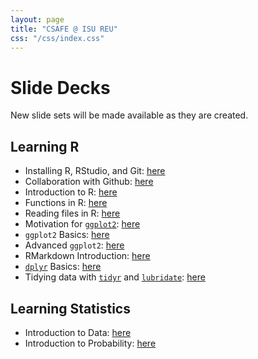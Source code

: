 ```yaml
---
layout: page
title: "CSAFE @ ISU REU"
css: "/css/index.css"
---
```


# Slide Decks 

New slide sets will be made available as they are created. 

## Learning R 

- Installing R, RStudio, and Git: [here](static/slides/rstats/installation.html)
- Collaboration with Github: [here](static/slides/rstats/collaboration-git.html)
- Introduction to R: [here](static/slides/rstats/01-r-basics.html)
- Functions in R: [here](static/slides/rstats/02-r-functions.html)
- Reading files in R: [here](static/slides/rstats/03-r-files.html)
- Motivation for [`ggplot2`](http://ggplot2.tidyverse.org/): [here](static/slides/rstats/04-r-graphics-why.html)
- `ggplot2` Basics: [here](static/slides/rstats/05-r-ggplot2-basics.html)
- Advanced `ggplot2`: [here](static/slides/rstats/06-r-advanced-ggplot2.html)
- RMarkdown Introduction: [here](static/slides/rstats/07-r-markdown.html)
- [`dplyr`](https://dplyr.tidyverse.org/) Basics: [here](static/slides/rstats/08-r-data-dplyr.html)
- Tidying data with [`tidyr`](http://tidyr.tidyverse.org/) and [`lubridate`](https://lubridate.tidyverse.org/): [here](static/slides/rstats/09-r-tidy-data.html)

## Learning Statistics 

- Introduction to Data: [here](static/slides/statistics/intro-data.html)
- Introduction to Probability: [here](static/slides/statistics/probability.html)